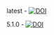 latest - [![DOI][doi-badge]][doi-link]

5.1.0 - [![DOI][doi-badge]][doi-510]

[doi-link]: https://zenodo.org/badge/latestdoi/596539789
[doi-510]: https://zenodo.org/doi/10.5281/zenodo.10630997
[doi-badge]: https://zenodo.org/badge/596539789.svg
